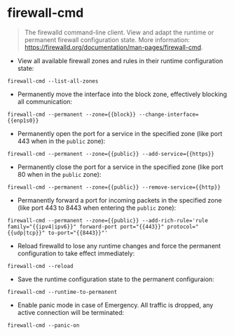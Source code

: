 # firewall-cmd

> The firewalld command-line client.
> View and adapt the runtime or permanent firewall configuration state.
> More information: <https://firewalld.org/documentation/man-pages/firewall-cmd>.

- View all available firewall zones and rules in their runtime configuration state:

`firewall-cmd --list-all-zones`

- Permanently move the interface into the block zone, effectively blocking all communication:

`firewall-cmd --permanent --zone={{block}} --change-interface={{enp1s0}}`

- Permanently open the port for a service in the specified zone (like port 443 when in the `public` zone):

`firewall-cmd --permanent --zone={{public}} --add-service={{https}}`

- Permanently close the port for a service in the specified zone (like port 80 when in the `public` zone):

`firewall-cmd --permanent --zone={{public}} --remove-service={{http}}`

- Permanently forward a port for incoming packets in the specified zone (like port 443 to 8443 when entering the `public` zone):

`firewall-cmd --permanent --zone={{public}} --add-rich-rule='rule family="{{ipv4|ipv6}}" forward-port port="{{443}}" protocol="{{udp|tcp}}" to-port="{{8443}}"'`

- Reload firewalld to lose any runtime changes and force the permanent configuration to take effect immediately:

`firewall-cmd --reload`

- Save the runtime configuration state to the permanent configuraion:

`firewall-cmd --runtime-to-permanent`

- Enable panic mode in case of Emergency. All traffic is dropped, any active connection will be terminated:

`firewall-cmd --panic-on`
